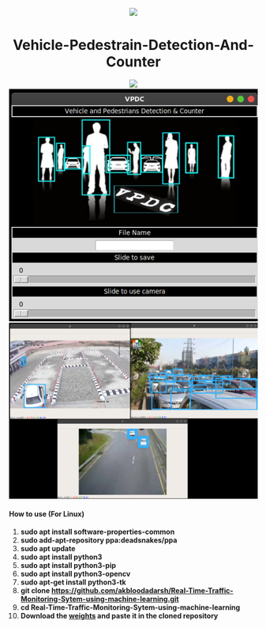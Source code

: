 <p align="center">
  <img src="https://github.com/akbloodadarsh/Vehicle-Pedestrian-Detection-and-Counter/blob/master/VPDC.png?raw=true">
 </p>
<h1 align="center">
  Vehicle-Pedestrain-Detection-And-Counter
</h1>
<p align="center">
  <img src="https://github.com/akbloodadarsh/Vehicle-Pedestrian-Detection-and-Counter/blob/master/VPDC.png?raw=true">
  <img src="https://github.com/akbloodadarsh/None-of-your-concern/blob/master/VPDC/2.png?raw=true">
  <img src="https://github.com/akbloodadarsh/None-of-your-concern/blob/master/VPDC/1.png?raw=true">
 </p>
 
#### How to use (For Linux)
1. **sudo apt install software-properties-common**
2. **sudo add-apt-repository ppa:deadsnakes/ppa**
3. **sudo apt update**
4. **sudo apt install python3**
5. **sudo apt install python3-pip**
6. **sudo apt install python3-opencv**
7. **sudo apt-get install python3-tk**
7. **git clone https://github.com/akbloodadarsh/Real-Time-Traffic-Monitoring-Sytem-using-machine-learning.git**
8. **cd Real-Time-Traffic-Monitoring-Sytem-using-machine-learning**
9. **Download the <a href="https://drive.google.com/file/d/1ynnhkMcZGlq0-eTau4Q9l1u5dAR0bVp8/view?usp=sharing">weights</a> and paste it in the cloned repository**
